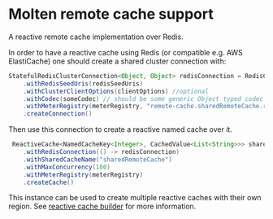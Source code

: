 # Molten remote cache support

A reactive remote cache implementation over Redis.

In order to have a reactive cache using Redis (or compatible e.g. AWS ElastiCache) one should create a shared cluster connection with: 

```java
StatefulRedisClusterConnection<Object, Object> redisConnection = RedisConnectionBuilder.builder()
    .withRedisSeedUris(redisSeedUris)
    .withClusterClientOptions(clientOptions) //optional
    .withCodec(someCodec) // should be some generic Object typed codec
    .withMeterRegistry(meterRegistry, "remote-cache.sharedRemoteCache.redis")
    .createConnection()
```

Then use this connection to create a reactive named cache over it.

```java
 ReactiveCache<NamedCacheKey<Integer>, CachedValue<List<String>>> sharedCache = ResilientSharedReactiveRedisCacheBuilder.<Integer, List<String>>builder()
    .withRedisConnection(() -> redisConnection)
    .withSharedCacheName("sharedRemoteCache")
    .withMaxConcurrency(100)
    .withMeterRegistry(meterRegistry)
    .createCache()
```

This instance can be used to create multiple reactive caches with their own region. See [reactive cache builder](../reactive-cache/readme.md) for more information.
